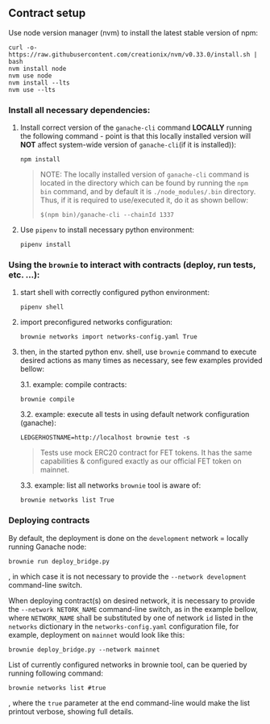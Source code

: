 ## Contract setup
Use node version manager (nvm) to install the latest stable version of npm:

```
curl -o- https://raw.githubusercontent.com/creationix/nvm/v0.33.0/install.sh | bash
nvm install node
nvm use node
nvm install --lts
nvm use --lts
```

### Install all necessary dependencies:

1. Install correct version of the `ganache-cli` command **LOCALLY** running the following command - point is that
   this locally installed version will **NOT** affect system-wide version of `ganache-cli`(if it is installed)):
   ```shell
   npm install
   ```
   > NOTE: The locally installed version of `ganache-cli` command is located in the directory which can
   > be found by running the `npm bin` command, and by default it is `./node_modules/.bin` directory. Thus, if it is
   > required to use/executed it, do it as shown bellow:
   > ```shell
   > $(npm bin)/ganache-cli --chainId 1337
   > ```

2. Use `pipenv` to install necessary python environment:
   ```shell
   pipenv install
   ```

### Using the `brownie` to interact with contracts (deploy, run tests, etc. ...):

1. start shell with correctly configured python environment:
   ```shell
   pipenv shell
   ```

2. import preconfigured networks configuration:
   ```shell
   brownie networks import networks-config.yaml True
   ```

3. then, in the started python env. shell, use `brownie` command to execute desired actions as many times as necessary,
   see few examples provided bellow:

   3.1. example: compile contracts:
      ```shell
      brownie compile
      ```
   3.2. example: execute all tests in using default network configuration (ganache):
      ```shell
      LEDGERHOSTNAME=http://localhost brownie test -s
      ```
      > Tests use mock ERC20 contract for FET tokens. It has the same capabilities & configured exactly as our official
      > FET token on mainnet.
   
   3.3. example: list all networks `brownie` tool is aware of:
      ```shell
      brownie networks list True
      ```

### Deploying contracts
By default, the deployment is done on the `development` network = locally running Ganache node:
```shell
brownie run deploy_bridge.py
```
, in which case it is not necessary to provide the `--network development` command-line switch.

When deploying contract(s) on desired network, it is necessary to provide the `--network NETORK_NAME` command-line 
switch, as in the example bellow, where `NETWORK_NAME` shall be substituted by one of network `id` listed in the 
`networks` dictionary in the `networks-config.yaml` configuration file, for example, deployment on `mainnet` would
look like this:
```shell
brownie deploy_bridge.py --network mainnet
```

List of currently configured networks in brownie tool, can be queried by running following command:
```shell
brownie networks list #true
```
, where the `true` parameter at the end command-line would make the list printout verbose, showing full details.
